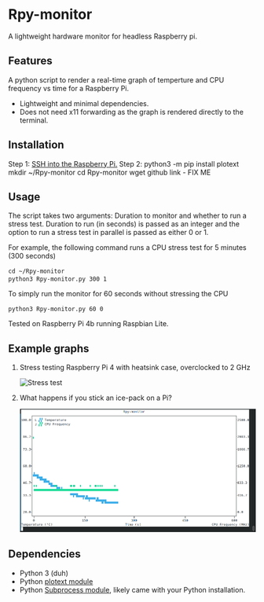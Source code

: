 # Rpy-monitor
A lightweight hardware monitor for headless Raspberry pi. 

## Features
A python script to render a real-time graph of temperture and CPU frequency vs time for a Raspberry Pi. 
* Lightweight and minimal dependencies.
* Does not need x11 forwarding as the graph is rendered directly to the terminal.

## Installation

Step 1: [SSH into the Raspberry Pi.](https://itsfoss.com/ssh-into-raspberry/)
Step 2:
    python3 -m pip install plotext
    mkdir ~/Rpy-monitor
    cd Rpy-monitor
    wget github link - FIX ME

## Usage
The script takes two arguments: Duration to monitor and whether to run a stress test. Duration to run (in seconds) is passed as an integer and the option to run a stress test in parallel is passed as either 0 or 1.

For example, the following command runs a CPU stress test for 5 minutes (300 seconds)

    cd ~/Rpy-monitor
    python3 Rpy-monitor.py 300 1
To simply run the monitor for 60 seconds without stressing the CPU

    python3 Rpy-monitor.py 60 0
  
Tested on Raspberry Pi 4b running Raspbian Lite.

## Example graphs
1. Stress testing Raspberry Pi 4 with heatsink case, overclocked to 2 GHz

    ![Stress test](/examples/stress_test.png)
    
2. What happens if you stick an ice-pack on a Pi?

    ![Ice pack test](/examples/rpy-monitor-ice.png)

## Dependencies
* Python 3 (duh)
* Python [plotext module](https://github.com/piccolomo/plotext)
* Python [Subprocess module](https://docs.python.org/3/library/subprocess.html), likely came with your Python installation.
